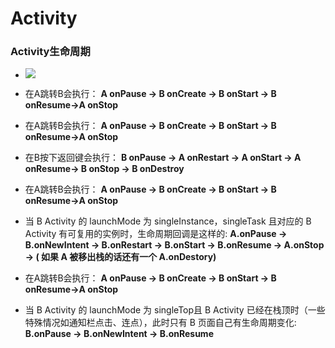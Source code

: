 # Activity

### Activity生命周期

- ![](../img/20130828141902812.png)

- 在A跳转B会执行：
    **A onPause ->  B onCreate -> B onStart -> B onResume->A onStop**

- 在A跳转B会执行：
    **A onPause ->  B onCreate -> B onStart -> B onResume->A onStop**

- 在B按下返回键会执行：
    **B onPause -> A onRestart -> A onStart -> A onResume-> B onStop -> B onDestroy**

- 在A跳转B会执行：
    **A onPause ->  B onCreate -> B onStart -> B onResume->A onStop**
- 当 B Activity 的 launchMode 为 singleInstance，singleTask 且对应的 B Activity 有可复用的实例时，生命周期回调是这样的: 
**A.onPause -> B.onNewIntent -> B.onRestart -> B.onStart -> B.onResume -> A.onStop -> ( 如果 A 被移出栈的话还有一个 A.onDestory)** 

- 在A跳转B会执行：
    **A onPause ->  B onCreate -> B onStart -> B onResume->A onStop**
- 当 B Activity 的 launchMode 为 singleTop且 B Activity 已经在栈顶时（一些特殊情况如通知栏点击、连点），此时只有 B 页面自己有生命周期变化:
    **B.onPause -> B.onNewIntent -> B.onResume**




